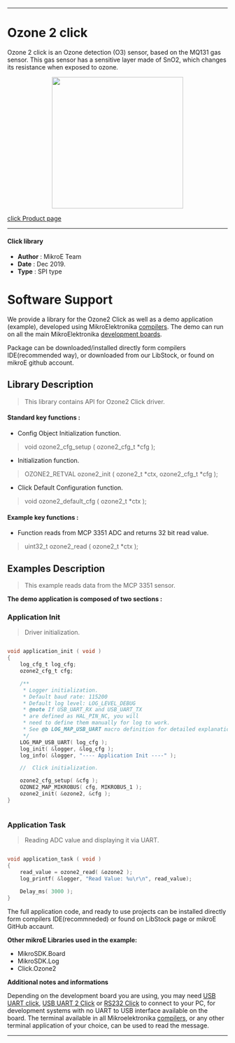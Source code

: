 
---
# Ozone 2 click

Ozone 2 click is an Ozone detection (O3) sensor, based on the MQ131 gas sensor. This gas sensor has a sensitive layer made of SnO2, which changes its resistance when exposed to ozone.

<p align="center">
  <img src="https://download.mikroe.com/images/click_for_ide/ozone2_click.png" height=300px>
</p>

[click Product page](https://www.mikroe.com/ozone-2-click)

---


#### Click library 

- **Author**        : MikroE Team
- **Date**          : Dec 2019.
- **Type**          : SPI type


# Software Support

We provide a library for the Ozone2 Click 
as well as a demo application (example), developed using MikroElektronika 
[compilers](https://shop.mikroe.com/compilers). 
The demo can run on all the main MikroElektronika [development boards](https://shop.mikroe.com/development-boards).

Package can be downloaded/installed directly form compilers IDE(recommended way), or downloaded from our LibStock, or found on mikroE github account. 

## Library Description

> This library contains API for Ozone2 Click driver.

#### Standard key functions :

- Config Object Initialization function.
> void ozone2_cfg_setup ( ozone2_cfg_t *cfg ); 
 
- Initialization function.
> OZONE2_RETVAL ozone2_init ( ozone2_t *ctx, ozone2_cfg_t *cfg );

- Click Default Configuration function.
> void ozone2_default_cfg ( ozone2_t *ctx );


#### Example key functions :

- Function reads from MCP 3351 ADC and returns 32 bit read value.
> uint32_t ozone2_read ( ozone2_t *ctx );
 
## Examples Description

> This example reads data from the MCP 3351 sensor.

**The demo application is composed of two sections :**

### Application Init 

> Driver initialization.

```c

void application_init ( void )
{
    log_cfg_t log_cfg;
    ozone2_cfg_t cfg;

    /** 
     * Logger initialization.
     * Default baud rate: 115200
     * Default log level: LOG_LEVEL_DEBUG
     * @note If USB_UART_RX and USB_UART_TX 
     * are defined as HAL_PIN_NC, you will 
     * need to define them manually for log to work. 
     * See @b LOG_MAP_USB_UART macro definition for detailed explanation.
     */
    LOG_MAP_USB_UART( log_cfg );
    log_init( &logger, &log_cfg );
    log_info( &logger, "---- Application Init ----" );

    //  Click initialization.

    ozone2_cfg_setup( &cfg );
    OZONE2_MAP_MIKROBUS( cfg, MIKROBUS_1 );
    ozone2_init( &ozone2, &cfg );
}
  
```

### Application Task

> Reading ADC value and displaying it via UART.

```c

void application_task ( void )
{
    read_value = ozone2_read( &ozone2 );
    log_printf( &logger, "Read Value: %u\r\n", read_value);
    
    Delay_ms( 3000 );
}

```

The full application code, and ready to use projects can be  installed directly form compilers IDE(recommneded) or found on LibStock page or mikroE GitHub accaunt.

**Other mikroE Libraries used in the example:** 

- MikroSDK.Board
- MikroSDK.Log
- Click.Ozone2

**Additional notes and informations**

Depending on the development board you are using, you may need 
[USB UART click](https://shop.mikroe.com/usb-uart-click), 
[USB UART 2 Click](https://shop.mikroe.com/usb-uart-2-click) or 
[RS232 Click](https://shop.mikroe.com/rs232-click) to connect to your PC, for 
development systems with no UART to USB interface available on the board. The 
terminal available in all Mikroelektronika 
[compilers](https://shop.mikroe.com/compilers), or any other terminal application 
of your choice, can be used to read the message.



---

